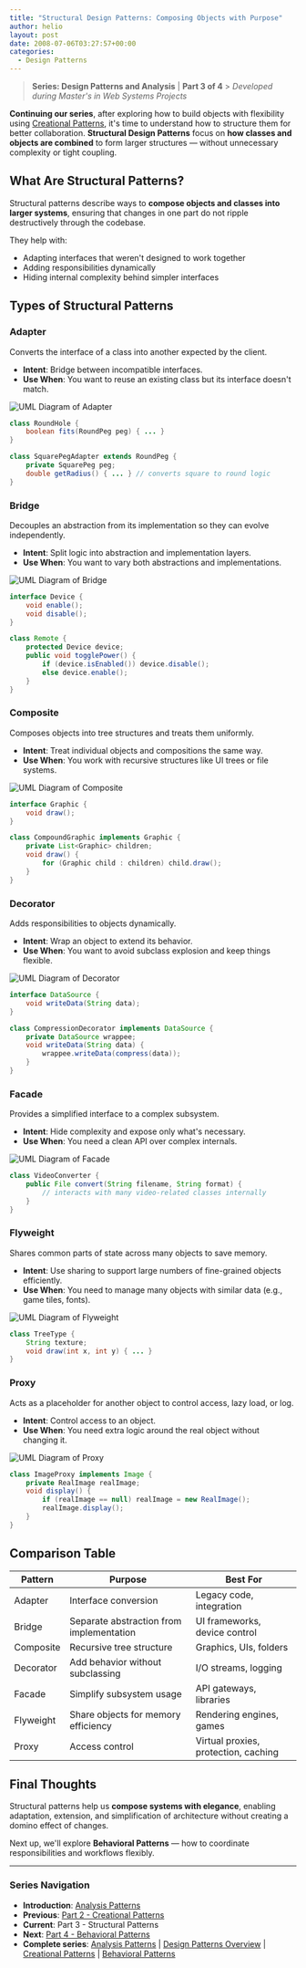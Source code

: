 ```yaml
---
title: "Structural Design Patterns: Composing Objects with Purpose"
author: helio
layout: post
date: 2008-07-06T03:27:57+00:00
categories:
  - Design Patterns
---
```


> **Series: Design Patterns and Analysis** | **Part 3 of 4** > _Developed during Master's in Web Systems Projects_

**Continuing our series**, after exploring how to build objects with flexibility using [Creational Patterns](../2008-07-04-padroes-de-criacao/), it's time to understand how to structure them for better collaboration.
**Structural Design Patterns** focus on **how classes and objects are combined** to form larger structures — without unnecessary complexity or tight coupling.

## What Are Structural Patterns?

Structural patterns describe ways to **compose objects and classes into larger systems**, ensuring that changes in one part do not ripple destructively through the codebase.

They help with:

- Adapting interfaces that weren't designed to work together
- Adding responsibilities dynamically
- Hiding internal complexity behind simpler interfaces

## Types of Structural Patterns

### Adapter

Converts the interface of a class into another expected by the client.

- **Intent**: Bridge between incompatible interfaces.
- **Use When**: You want to reuse an existing class but its interface doesn't match.

<img src="/uploads/2008/07/adapter-pattern.png" alt="UML Diagram of Adapter" class="structural-pattern-img">

```java
class RoundHole {
    boolean fits(RoundPeg peg) { ... }
}

class SquarePegAdapter extends RoundPeg {
    private SquarePeg peg;
    double getRadius() { ... } // converts square to round logic
}
```

### Bridge

Decouples an abstraction from its implementation so they can evolve independently.

- **Intent**: Split logic into abstraction and implementation layers.
- **Use When**: You want to vary both abstractions and implementations.

<img src="/uploads/2008/07/bridge-pattern.png" alt="UML Diagram of Bridge" class="structural-pattern-img">

```java
interface Device {
    void enable();
    void disable();
}

class Remote {
    protected Device device;
    public void togglePower() {
        if (device.isEnabled()) device.disable();
        else device.enable();
    }
}
```

### Composite

Composes objects into tree structures and treats them uniformly.

- **Intent**: Treat individual objects and compositions the same way.
- **Use When**: You work with recursive structures like UI trees or file systems.

<img src="/uploads/2008/07/composite-pattern.png" alt="UML Diagram of Composite" class="structural-pattern-img">

```java
interface Graphic {
    void draw();
}

class CompoundGraphic implements Graphic {
    private List<Graphic> children;
    void draw() {
        for (Graphic child : children) child.draw();
    }
}
```

### Decorator

Adds responsibilities to objects dynamically.

- **Intent**: Wrap an object to extend its behavior.
- **Use When**: You want to avoid subclass explosion and keep things flexible.

<img src="/uploads/2008/07/decorator-pattern.png" alt="UML Diagram of Decorator" class="structural-pattern-img">

```java
interface DataSource {
    void writeData(String data);
}

class CompressionDecorator implements DataSource {
    private DataSource wrappee;
    void writeData(String data) {
        wrappee.writeData(compress(data));
    }
}
```

### Facade

Provides a simplified interface to a complex subsystem.

- **Intent**: Hide complexity and expose only what's necessary.
- **Use When**: You need a clean API over complex internals.

<img src="/uploads/2008/07/facade-pattern.png" alt="UML Diagram of Facade" class="structural-pattern-img">

```java
class VideoConverter {
    public File convert(String filename, String format) {
        // interacts with many video-related classes internally
    }
}
```

### Flyweight

Shares common parts of state across many objects to save memory.

- **Intent**: Use sharing to support large numbers of fine-grained objects efficiently.
- **Use When**: You need to manage many objects with similar data (e.g., game tiles, fonts).

<img src="/uploads/2008/07/flyweight-pattern.png" alt="UML Diagram of Flyweight" class="structural-pattern-img">

```java
class TreeType {
    String texture;
    void draw(int x, int y) { ... }
}
```

### Proxy

Acts as a placeholder for another object to control access, lazy load, or log.

- **Intent**: Control access to an object.
- **Use When**: You need extra logic around the real object without changing it.

<img src="/uploads/2008/07/proxy-pattern.png" alt="UML Diagram of Proxy" class="structural-pattern-img">

```java
class ImageProxy implements Image {
    private RealImage realImage;
    void display() {
        if (realImage == null) realImage = new RealImage();
        realImage.display();
    }
}
```

## Comparison Table

| Pattern   | Purpose                                  | Best For                             |
| --------- | ---------------------------------------- | ------------------------------------ |
| Adapter   | Interface conversion                     | Legacy code, integration             |
| Bridge    | Separate abstraction from implementation | UI frameworks, device control        |
| Composite | Recursive tree structure                 | Graphics, UIs, folders               |
| Decorator | Add behavior without subclassing         | I/O streams, logging                 |
| Facade    | Simplify subsystem usage                 | API gateways, libraries              |
| Flyweight | Share objects for memory efficiency      | Rendering engines, games             |
| Proxy     | Access control                           | Virtual proxies, protection, caching |

## Final Thoughts

Structural patterns help us **compose systems with elegance**, enabling adaptation, extension, and simplification of architecture without creating a domino effect of changes.

Next up, we'll explore **Behavioral Patterns** — how to coordinate responsibilities and workflows flexibly.

---

### **Series Navigation**

- **Introduction**: [Analysis Patterns](../2008-07-01-padroes-de-analise/)
- **Previous**: [Part 2 - Creational Patterns](../2008-07-04-padroes-de-criacao/)
- **Current**: Part 3 - Structural Patterns
- **Next**: [Part 4 - Behavioral Patterns](../2008-07-08-padroes-comportamentais/)
- **Complete series**: [Analysis Patterns](../2008-07-01-padroes-de-analise/) | [Design Patterns Overview](../2008-07-02-padroes-de-projeto-detalhado/) | [Creational Patterns](../2008-07-04-padroes-de-criacao/) | [Behavioral Patterns](../2008-07-08-padroes-comportamentais/)
